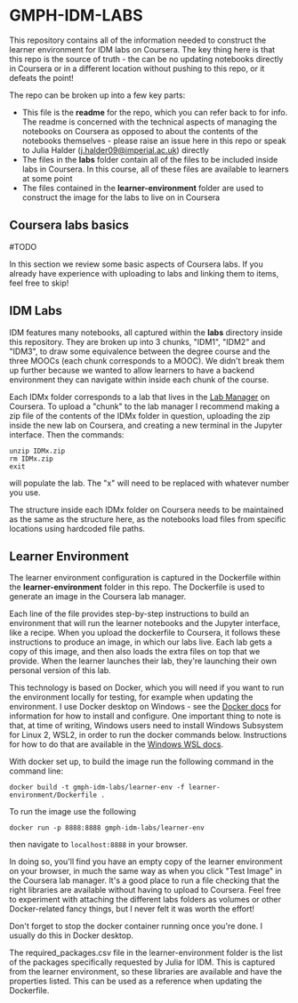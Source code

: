 # GMPH-IDM-LABS

This repository contains all of the information needed to construct the learner environment for IDM labs on Coursera. The key thing here is that this repo is the source of truth - the can be no updating notebooks directly in Coursera or in a different location without pushing to this repo, or it defeats the point!

The repo can be broken up into a few key parts:

- This file is the **readme** for the repo, which you can refer back to for info. The readme is concerned with the technical aspects of managing the notebooks on Coursera as opposed to about the contents of the notebooks themselves - please raise an issue here in this repo or speak to Julia Halder (j.halder09@imperial.ac.uk) directly
- The files in the **labs** folder contain all of the files to be included inside labs in Coursera. In this course, all of these files are available to learners at some point
- The files contained in the **learner-environment** folder are used to construct the image for the labs to live on in Coursera

## Coursera labs basics

#TODO

In this section we review some basic aspects of Coursera labs. If you already have experience with uploading to labs and linking them to items, feel free to skip!

## IDM Labs

IDM features many notebooks, all captured within the **labs** directory inside this repository. They are broken up into 3 chunks, "IDM1", "IDM2" and "IDM3", to draw some equivalence between the degree course and the three MOOCs (each chunk corresponds to a MOOC). We didn't break them up further because we wanted to allow learners to have a backend environment they can navigate within inside each chunk of the course.

Each IDMx folder corresponds to a lab that lives in the [Lab Manager](https://www.coursera.org/teach/idm-gmph/I5fSExyvEe23EQpSrOmLeQ/content/labs) on Coursera. To upload a "chunk" to the lab manager I recommend making a zip file of the contents of the IDMx folder in question, uploading the zip inside the new lab on Coursera, and creating a new terminal in the Jupyter interface. Then the commands:

    unzip IDMx.zip
    rm IDMx.zip
    exit

will populate the lab. The "x" will need to be replaced with whatever number you use.

The structure inside each IDMx folder on Coursera needs to be maintained as the same as the structure here, as the notebooks load files from specific locations using hardcoded file paths.

## Learner Environment

The learner environment configuration is captured in the Dockerfile within the **learner-environment** folder in this repo. The Dockerfile is used to generate an image in the Coursera lab manager.

Each line of the file provides step-by-step instructions to build an environment that will run the learner notebooks and the Jupyter interface, like a recipe. When you upload the dockerfile to Coursera, it follows these instructions to produce an image, in which our labs live. Each lab gets a copy of this image, and then also loads the extra files on top that we provide. When the learner launches their lab, they're launching their own personal version of this lab.

This technology is based on Docker, which you will need if you want to run the environment locally for testing, for example when updating the environment. I use Docker desktop on Windows - see the [Docker docs](https://docs.docker.com/get-docker/) for information for how to install and configure. One important thing to note is that, at time of writing, Windows users need to install Windows Subsystem for Linux 2, WSL2, in order to run the docker commands below. Instructions for how to do that are available in the [Windows WSL docs](https://learn.microsoft.com/en-us/windows/wsl/install).

With docker set up, to build the image run the following command in the command line:

    docker build -t gmph-idm-labs/learner-env -f learner-environment/Dockerfile .

To run the image use the following

    docker run -p 8888:8888 gmph-idm-labs/learner-env

then navigate to `localhost:8888` in your browser.

In doing so, you'll find you have an empty copy of the learner environment on your browser, in much the same way as when you click "Test Image" in the Coursera lab manager. It's a good place to run a file checking that the right libraries are available without having to upload to Coursera. Feel free to experiment with attaching the different labs folders as volumes or other Docker-related fancy things, but I never felt it was worth the effort!

Don't forget to stop the docker container running once you're done. I usually do this in Docker desktop.

The required_packages.csv file in the learner-environment folder is the list of the packages specifically requested by Julia for IDM. This is captured from the learner environment, so these libraries are available and have the properties listed. This can be used as a reference when updating the Dockerfile.